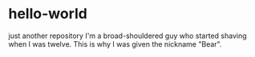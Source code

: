 # hello-world
just another repository
I'm a broad-shouldered guy who started shaving when I was twelve.  This is why I was given the nickname "Bear".
